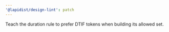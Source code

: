 ```yaml
---
'@lapidist/design-lint': patch
---
```


Teach the duration rule to prefer DTIF tokens when building its allowed set.
